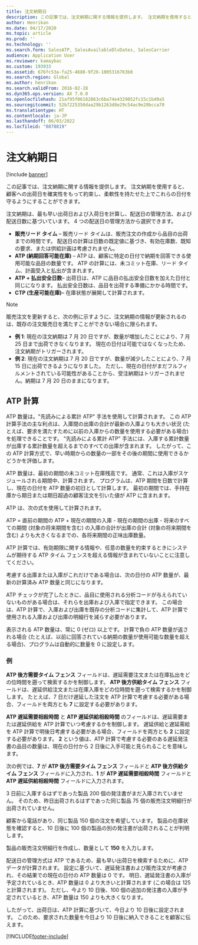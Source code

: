 ```yaml
---
title: 注文納期日
description: この記事では、注文納期に関する情報を提供します。 注文納期を使用すると、顧客への出荷日を確実性をもって約束し、柔軟性を持たせた上でこれらの日付を守るようにすることができます。
author: Henrikan
ms.date: 04/17/2020
ms.topic: article
ms.prod: ''
ms.technology: ''
ms.search.form: SalesATP, SalesAvailableDlvDates, SalesCarrier
audience: Application User
ms.reviewer: kamaybac
ms.custom: 193933
ms.assetid: 676fc53a-fa25-4688-9f26-1005316763b8
ms.search.region: Global
ms.author: henrikan
ms.search.validFrom: 2016-02-28
ms.dyn365.ops.version: AX 7.0.0
ms.openlocfilehash: 21af95f06182863c6ba74e4329052fc15c1b49a5
ms.sourcegitcommit: 52b7225350daa29b1263d8e29c54ac9e20bcca70
ms.translationtype: HT
ms.contentlocale: ja-JP
ms.lasthandoff: 06/03/2022
ms.locfileid: "8878819"
---
```

# <a name="order-promising"></a>注文納期日

[!include [banner](../includes/banner.md)]

この記事では、注文納期に関する情報を提供します。 注文納期を使用すると、顧客への出荷日を確実性をもって約束し、柔軟性を持たせた上でこれらの日付を守るようにすることができます。

注文納期は、最も早い出荷日および入荷日を計算し、配送日の管理方法、および配送日数に基づいています。 4 つの配送日の管理方法から選択できます。

-   **販売リード タイム** – 販売リード タイムは、販売注文の作成から品目の出荷までの時間です。 配送日の計算は日数の既定値に基づき、有効在庫数、既知の要求、または供給計画は考慮されません。
-   **ATP (納期回答可能在庫)** – ATP は、顧客に特定の日付で納期を回答できる使用可能な品目の数量です。 ATP の計算には、未コミット在庫、リード タイム、計画受入と払出が含まれます。
-   **ATP + 払出安全日数**– 出荷日は、ATP に品目の払出安全日数を加えた日付と同じになります。 払出安全日数は、品目を出荷する準備にかかる時間です。
-   **CTP (生産可能在庫)**– 在庫状態が展開して計算されます。

> [!NOTE]
> 販売注文を更新すると、次の例に示すように、注文納期の情報が更新されるのは、既存の注文販売日を満たすことができない場合に限られます。
> 
> - **例 1**: 現在の注文納期は 7 月 20 日ですが、数量が増加したことにより、7 月 25 日まで出荷できなくなります。 現在の日付は可能ではなくなったため、注文納期がトリガーされます。
> -  **例 2**: 現在の注文納期は 7 月 20 日ですが、数量が減少したことにより、7 月 15 日に出荷できるようになりました。 ただし、現在の日付がまだフルフィルメントされている可能性があることから、受注納期はトリガーされません。納期は 7 月 20 日のままになります。

## <a name="atp-calculations"></a>ATP 計算
ATP 数量は。"先読みによる累計 ATP" 手法を使用して計算されます。 この ATP 計算手法の主な利点は、入庫間の出庫の合計が最新の入庫よりも大きい状況 (たとえば、要求を満たすために以前の入庫からの数量を使用する必要がある場合) を処理できることです。 "先読みによる累計 ATP" 手法には、入庫する累計数量が出庫する累計数量を超えるまでのすべての出庫が含まれます。 したがって、この ATP 計算方式で、早い時期からの数量の一部をその後の期間に使用できるかどうかを評価します。  

ATP 数量は、最初の期間の未コミット在庫残高です。 通常、これは入庫がスケジュールされる期間中、計算されます。 プログラムは、ATP 期間を日数で計算し、現在の日付を ATP 数量の初日として計算します。 最初の期間では、手持在庫から期日または期日超過の顧客注文を引いた値が ATP に含まれます。  

ATP は、次の式を使用して計算されます。  

ATP = 直前の期間の ATP + 現在の期間の入庫 - 現在の期間の出庫 - 将来のすべての期間 (対象の将来期間を含む) の入庫の合計が出庫の合計 (対象の将来期間を含む) よりも大きくなるまでの、各将来期間の正味出庫数量。  

ATP 計算では、有効期限に関する情報や、任意の数量を約束するときにシステムが期待する ATP タイム フェンスを超える情報が含まれていないことに注意してください。

考慮する出庫または入庫がこれだけである場合は、次の日付の ATP 数量が、最新の計算済み ATP 数量と同じになります。  

ATP チェックが完了したときに、品目に使用される分析コードが与えられていないものがある場合は、それらを出庫および入庫で指定できます。 この場合は、ATP 計算で、入庫および出庫を既存の分析コードに集計して、ATP 計算で使用される入庫および出庫の明細行を減らす必要があります。  

表示される ATP 数量は、常に 0 (ゼロ) 以上です。 計算で負の ATP 数量が返される場合 (たとえば、以前に回答されている納期の数量が使用可能な数量を超える場合)、プログラムは自動的に数量を 0 に設定します。

### <a name="example"></a>例

**ATP 後方需要タイム フェンス** フィールドは、遅延需要注文または在庫払出をどの位時間を遡って検索するかを制御します。 **ATP 後方供給タイム フェンス** フィールドは、遅延供給注文または在庫入庫をどの位時間を遡って検索するかを制御します。 たとえば、7 日だけ遅延した注文を ATP 計算で考慮する必要がある場合、フィールドを両方とも **7** に設定する必要があります。  

**ATP 遅延需要相殺時間** と **ATP 遅延供給相殺時間** のフィールドは、遅延需要または遅延供給を ATP 計算でいつ考慮するかを制御します。 遅延供給と遅延需給を ATP 計算で明後日考慮する必要がある場合、フィールドを両方とも **2** に設定する必要があります。 **2** という値は、ATP 計算で考慮する必要のある遅延発注書の品目の数量は、現在の日付から 2 日後に入手可能と見られることを意味します。  

次の例では、**7** が **ATP 後方需要タイム フェンス** フィールドと **ATP 後方供給タイム フェンス** フィールドに入力され、**1** が **ATP 遅延需要相殺時間** フィールドと **ATP 遅延供給相殺時間** フィールドに入力されます。  

3 日前に入庫するはずであった製品 200 個の発注書がまだ入庫されていません。 そのため、昨日出荷されるはずであった同じ製品 75 個の販売注文明細行が出荷されていません。  

顧客から電話があり、同じ製品 150 個の注文を希望しています。 製品の在庫状態を確認すると、10 日後に 100 個の製品の別の発注書が出荷されることが判明します。  

製品の販売注文明細行を作成し、数量として **150** を入力します。  

配送日の管理方式は ATP であるため、最も早い出荷日を検索するために、ATP データが計算されます。 設定に基づいて、遅延発注書および販売注文が考慮され、その結果での現在の日付の ATP 数量は 0 です。 明日、遅延発注書の入庫が予定されているとき、ATP 数量は 0 より大きいと計算されます (この場合は 125 と計算されます)。 ただし、今より 10 日後、100 個の追加の発注書の入庫が予定されているとき、ATP 数量は 150 よりも大きくなります。  

したがって、出荷日は、ATP 計算に基づいて、今日より 10 日後に設定されます。 このため、要求された数量を今日より 10 日後に納入できることを顧客に伝えます。





[!INCLUDE[footer-include](../../includes/footer-banner.md)]